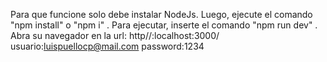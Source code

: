 Para que funcione solo debe instalar NodeJs.
Luego, ejecute el comando "npm install" o "npm i" .
Para ejecutar, inserte el comando "npm run dev" .
Abra su navegador en la url: http//:localhost:3000/
usuario:luispuellocp@mail.com
password:1234
